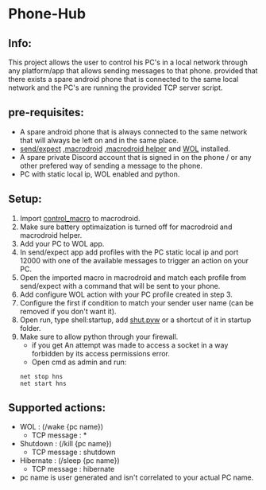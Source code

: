 # Phone-Hub
## Info:
This project allows the user to control his PC's in a local network through any platform/app that allows sending messages to that phone. 
provided that there exists a spare android phone that is connected to the same local network and the PC's are running the provided TCP server script.


## pre-requisites:
- A spare android phone that is always connected to the same network that will always be left on and in the same place.
- [send/expect](https://play.google.com/store/apps/details?id=com.asif.plugin.sendexpect&hl=en&gl=US) ,[macrodroid](https://play.google.com/store/apps/details?id=com.arlosoft.macrodroid&hl=en&gl=US) ,[macrodroid helper](https://www.macrodroidforum.com/index.php?threads/macrodroid-helper-apk.1/) and [WOL](https://play.google.com/store/apps/details?id=co.uk.mrwebb.wakeonlan&hl=en&gl=US) installed.
- A spare private Discord account that is signed in on the phone / or any other prefered way of sending a message to the phone.
- PC with static local ip, WOL enabled and python.

## Setup:
1. Import [control_macro](https://github.com/MainUseless/Phone-Controlled-Shutdown/blob/main/Remote_Control.macro) to macrodroid.
2. Make sure battery optimaization is turned off for macrodroid and macrodroid helper.
3. Add your PC to WOL app.
4. In send/expect app add profiles with the PC static local ip and port 12000 with one of the available messages to trigger an action on your PC.
5. Open the imported macro in macrodroid and match each profile from send/expect with a command that will be sent to your phone.
6. Add configure WOL action with your PC profile created in step 3.
7. Configure the first if condition to match your sender user name (can be removed if you don't want it).
8. Open run, type shell:startup, add [shut.pyw](https://github.com/MainUseless/Phone-Controlled-Shutdown/blob/main/shut.pyw) or a shortcut of it in startup folder.
9. Make sure to allow python through your firewall.
    - if you get An attempt was made to access a socket in a way forbidden by its access permissions error.
    - Open cmd as admin and run:
    ```
    net stop hns
    net start hns
    ```
  

## Supported actions:
- WOL : (/wake {pc name})
  - TCP message : *
- Shutdown : (/kill {pc name})
  - TCP message : shutdown
- Hibernate : (/sleep {pc name})
  - TCP message : hibernate
- pc name is user generated and isn't correlated to your actual PC name.
